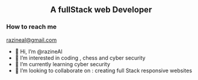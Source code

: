 <h2 align='center'>A fullStack web Developer</h3>
<h3>How to reach me</h3>
<a href='mailto:razineal@gmail.com'>razineal@gmail.com</a>
 



- 👋 Hi, I’m @razineAl
- 👀 I’m interested in coding , chess and cyber security
- 🌱 I’m currently learning cyber security
- 💞️ I’m looking to collaborate on : creating full Stack responsive websites
  


<!---
razineAl/razineAl is a ✨ special ✨ repository because its `README.md` (this file) appears on your GitHub profile.
You can click the Preview link to take a look at your changes.
--->
